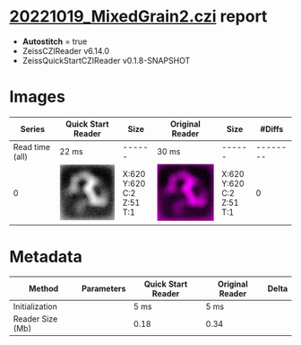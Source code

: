 # [20221019_MixedGrain2.czi](https://zenodo.org/record/7260610/files/20221019_MixedGrain2.czi) report
 - **Autostitch** = true
 - ZeissCZIReader v6.14.0
 - ZeissQuickStartCZIReader v0.1.8-SNAPSHOT

# Images 

| Series            | Quick Start Reader | Size | Original Reader | Size | #Diffs |
|-------------------|--------------------|------|-----------------|------|--------|
| Read time (all)   |22 ms|------|30 ms|------|--------|
|0|![20221019_MixedGrain2.quick_true.flat_true.stitch_true.series_0.jpg](20221019_MixedGrain2/20221019_MixedGrain2.quick_true.flat_true.stitch_true.series_0.jpg)|X:620<br>Y:620<br>C:2<br>Z:51<br>T:1|![20221019_MixedGrain2.quick_false.flat_true.stitch_true.series_0.jpg](20221019_MixedGrain2/20221019_MixedGrain2.quick_false.flat_true.stitch_true.series_0.jpg)|X:620<br>Y:620<br>C:2<br>Z:51<br>T:1|0|

# Metadata

|  Method            | Parameters       | Quick Start Reader | Original Reader | Delta  |
| -------------------|------------------|--------------------|-----------------|------- |
| Initialization     |                  |5 ms|5 ms|        |
| Reader Size (Mb)     |                  |0.18|0.34|        |
